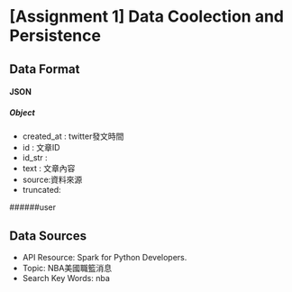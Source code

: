 # [Assignment 1] Data Coolection and Persistence

## Data Format

#### JSON

##### Object
+ created_at : twitter發文時間
+ id         : 文章ID
+ id_str     : 
+ text       : 文章內容
+ source:資料來源
+ truncated:

######user



## Data Sources

* API Resource: Spark for Python Developers.
* Topic: NBA美國職籃消息
* Search Key Words: nba



